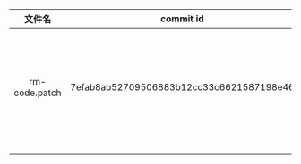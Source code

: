 |    文件名     |                commit id                 |                       备注                        |
| :-----------: | :--------------------------------------: | :-----------------------------------------------: |
| rm-code.patch | 7efab8ab52709506883b12cc33c6621587198e46 | 删除与fvp平台无关的代码，方便source insight读代码 |
|               |                                          |                                                   |
|               |                                          |                                                   |


